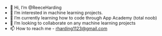 - 👋 Hi, I’m @ReeceHarding
- 👀 I’m interested in machine learning projects.
- 🌱 I’m currently learning how to code through App Academy (total noob)
- 💞️ I’m looking to collaborate on any machine learning projects
- 📫 How to reach me - rharding1123@gmail.com

<!---
ReeceHarding/ReeceHarding is a ✨ special ✨ repository because its `README.md` (this file) appears on your GitHub profile.
You can click the Preview link to take a look at your changes.
--->
